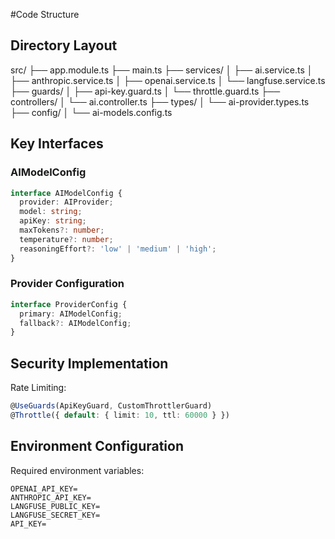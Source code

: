 #Code Structure

## Directory Layout

src/
├── app.module.ts
├── main.ts
├── services/
│ ├── ai.service.ts
│ ├── anthropic.service.ts
│ ├── openai.service.ts
│ └── langfuse.service.ts
├── guards/
│ ├── api-key.guard.ts
│ └── throttle.guard.ts
├── controllers/
│ └── ai.controller.ts
├── types/
│ └── ai-provider.types.ts
├── config/
│ └── ai-models.config.ts

## Key Interfaces

### AIModelConfig
```typescript
interface AIModelConfig {
  provider: AIProvider;
  model: string;
  apiKey: string;
  maxTokens?: number;
  temperature?: number;
  reasoningEffort?: 'low' | 'medium' | 'high';
}
```

### Provider Configuration
```typescript
interface ProviderConfig {
  primary: AIModelConfig;
  fallback?: AIModelConfig;
}
```

## Security Implementation

Rate Limiting:
```typescript
@UseGuards(ApiKeyGuard, CustomThrottlerGuard)
@Throttle({ default: { limit: 10, ttl: 60000 } })
```

## Environment Configuration
Required environment variables:
```
OPENAI_API_KEY=
ANTHROPIC_API_KEY=
LANGFUSE_PUBLIC_KEY=
LANGFUSE_SECRET_KEY=
API_KEY=
```



